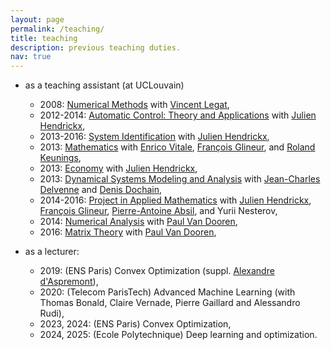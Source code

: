 ```yaml
---
layout: page
permalink: /teaching/
title: teaching
description: previous teaching duties.
nav: true
---
```


+ as a teaching assistant (at UCLouvain)
	- 2008: [Numerical Methods](http://www.uclouvain.be/cours-2014-lfsab1104.html) with [Vincent Legat](http://perso.uclouvain.be/vincent.legat/),
	- 2012-2014: [Automatic Control: Theory and Applications](http://www.uclouvain.be/cours-2014-LINMA2671) with [Julien Hendrickx](http://perso.uclouvain.be/julien.hendrickx/),
	- 2013-2016: [System Identification](http://www.uclouvain.be/cours-2014-LINMA2875) with [Julien Hendrickx](http://perso.uclouvain.be/julien.hendrickx/),
	- 2013: [Mathematics](http://www.uclouvain.be/cours-2013-LFSAB1102.html) with [Enrico Vitale](http://perso.uclouvain.be/enrico.vitale/), [François Glineur](http://perso.uclouvain.be/francois.glineur/), and [Roland Keunings](http://perso.uclouvain.be/roland.keunings/),
	- 2013: [Economy](http://www.uclouvain.be/cours-2013-LFSAB1803) with [Julien Hendrickx](http://perso.uclouvain.be/julien.hendrickx/),
	- 2013: [Dynamical Systems Modeling and Analysis](http://www.uclouvain.be/cours-2013-linma2370.html) with [Jean-Charles Delvenne](http://perso.uclouvain.be/jean-charles.delvenne/) and [Denis Dochain](http://perso.uclouvain.be/denis.dochain/),
	- 2014-2016: [Project in Applied Mathematics](http://www.uclouvain.be/cours-2014-LFSAB1507) with [Julien Hendrickx](http://perso.uclouvain.be/julien.hendrickx/), [François Glineur](http://perso.uclouvain.be/francois.glineur/), [Pierre-Antoine Absil](http://sites.uclouvain.be/absil/), and Yurii Nesterov,
	- 2014: [Numerical Analysis](http://www.uclouvain.be/cours-2014-linma1170.html) with [Paul Van Dooren](http://perso.uclouvain.be/paul.vandooren/),
	- 2016: [Matrix Theory](http://www.uclouvain.be/cours-2016-LINMA2380) with [Paul Van Dooren](http://perso.uclouvain.be/paul.vandooren/),
	
+ as a lecturer:
	- 2019: (ENS Paris) Convex Optimization (suppl. [Alexandre d'Aspremont](https://www.di.ens.fr/~aspremon/)),
	- 2020: (Telecom ParisTech) Advanced Machine Learning (with Thomas Bonald, Claire Vernade, Pierre Gaillard and Alessandro Rudi),
	- 2023, 2024: (ENS Paris) Convex Optimization,
	- 2024, 2025: (Ecole Polytechnique) Deep learning and optimization.
